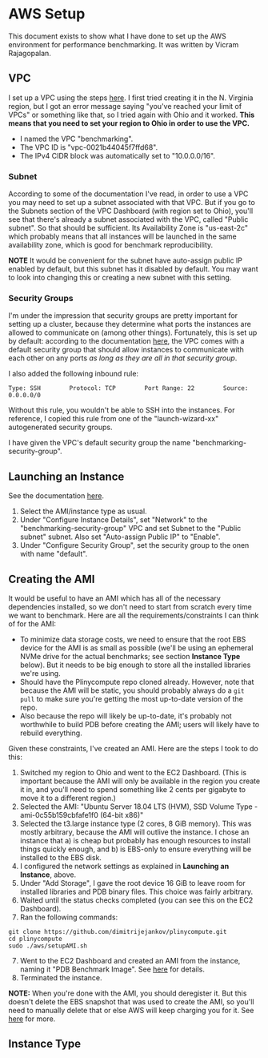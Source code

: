# AWS Setup
This document exists to show what I have done to set up the AWS environment for performance benchmarking. It was written by Vicram Rajagopalan.
## VPC
I set up a VPC using the steps [here](https://docs.aws.amazon.com/AWSEC2/latest/UserGuide/get-set-up-for-amazon-ec2.html#create-a-vpc). I first tried creating it in the N. Virginia region, but I got an error message saying "you've reached your limit of VPCs" or something like that, so I tried again with Ohio and it worked. **This means that you need to set your region to Ohio in order to use the VPC.**
* I named the VPC "benchmarking".
* The VPC ID is "vpc-0021b44045f7ffd68".
* The IPv4 CIDR block was automatically set to "10.0.0.0/16".

### Subnet
According to some of the documentation I've read, in order to use a VPC you may need to set up a subnet associated with that VPC. But if you go to the Subnets section of the VPC Dashboard (with region set to Ohio), you'll see that there's already a subnet associated with the VPC, called "Public subnet". So that should be sufficient. Its Availability Zone is "us-east-2c" which probably means that all instances will be launched in the same availability zone, which is good for benchmark reproducibility.

**NOTE** It would be convenient for the subnet have auto-assign public IP enabled by default, but this subnet has it disabled by default. You may want to look into changing this or creating a new subnet with this setting.

### Security Groups
I'm under the impression that security groups are pretty important for setting up a cluster, because they determine what ports the instances are allowed to communicate on (among other things). Fortunately, this is set up by default: according to the documentation [here](https://docs.aws.amazon.com/vpc/latest/userguide/VPC_SecurityGroups.html#DefaultSecurityGroup), the VPC comes with a default security group that should allow instances to communicate with each other on any ports *as long as they are all in that security group*. 

I also added the following inbound rule:
```
Type: SSH        Protocol: TCP        Port Range: 22        Source: 0.0.0.0/0
```
Without this rule, you wouldn't be able to SSH into the instances. For reference, I copied this rule from one of the "launch-wizard-xx" autogenerated security groups.

I have given the VPC's default security group the name "benchmarking-security-group".

## Launching an Instance
See the documentation [here](https://docs.aws.amazon.com/vpc/latest/userguide/working-with-vpcs.html#VPC_Launch_Instance).
1. Select the AMI/instance type as usual.
2. Under "Configure Instance Details", set "Network" to the "benchmarking-security-group" VPC and set Subnet to the "Public subnet" subnet. Also set "Auto-assign Public IP" to "Enable".
3. Under "Configure Security Group", set the security group to the onen with name "default".

## Creating the AMI
It would be useful to have an AMI which has all of the necessary dependencies installed, so we don't need to start from scratch every time we want to benchmark. Here are all the requirements/constraints I can think of for the AMI:
* To minimize data storage costs, we need to ensure that the root EBS device for the AMI is as small as possible (we'll be using an ephemeral NVMe drive for the actual benchmarks; see section **Instance Type** below). But it needs to be big enough to store all the installed libraries we're using.
* Should have the Plinycompute repo cloned already. However, note that because the AMI will be static, you should probably always do a `git pull` to make sure you're getting the most up-to-date version of the repo.
* Also because the repo will likely be up-to-date, it's probably not worthwhile to build PDB before creating the AMI; users will likely have to rebuild everything.

Given these constraints, I've created an AMI. Here are the steps I took to do this:
1. Switched my region to Ohio and went to the EC2 Dashboard. (This is important because the AMI will only be available in the region you create it in, and you'll need to spend something like 2 cents per gigabyte to move it to a different region.)
2. Selected the AMI: "Ubuntu Server 18.04 LTS (HVM), SSD Volume Type - ami-0c55b159cbfafe1f0 (64-bit x86)"
3. Selected the t3.large instance type (2 cores, 8 GiB memory). This was mostly arbitrary, because the AMI will outlive the instance. I chose an instance that a) is cheap but probably has enough resources to install things quickly enough, and b) is EBS-only to ensure everything will be installed to the EBS disk.
4. I configured the network settings as explained in **Launching an Instance**, above.
4. Under "Add Storage", I gave the root device 16 GiB to leave room for installed libraries and PDB binary files. This choice was fairly arbitrary.
5. Waited until the status checks completed (you can see this on the EC2 Dashboard).
6. Ran the following commands:
```
git clone https://github.com/dimitrijejankov/plinycompute.git
cd plinycompute
sudo ./aws/setupAMI.sh
```
7. Went to the EC2 Dashboard and created an AMI from the instance, naming it "PDB Benchmark Image". See [here](https://docs.aws.amazon.com/AWSEC2/latest/UserGuide/creating-an-ami-ebs.html) for details.
8. Terminated the instance.

**NOTE:** When you're done with the AMI, you should deregister it. But this doesn't delete the EBS snapshot that was used to create the AMI, so you'll need to manually delete that or else AWS will keep charging you for it. See [here](https://docs.aws.amazon.com/AWSEC2/latest/UserGuide/deregister-ami.html#clean-up-ebs-ami) for more.
## Instance Type
